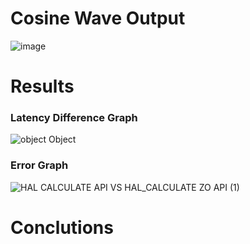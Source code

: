 # Cosine Wave Output
![image](https://github.com/AzazHassankhan/STM32Xxxx_Accelerator_Evaluation/assets/92155897/50e0b9c0-db3e-4c21-832c-75b34bdc2f76)

# Results
### Latency Difference Graph
![object Object](https://github.com/AzazHassankhan/STM32Xxxx_Accelerator_Evaluation/assets/92155897/54fdb748-4486-46f8-b95c-205ca4bcbd9e)

### Error Graph
![HAL CALCULATE API VS HAL_CALCULATE ZO API (1)](https://github.com/AzazHassankhan/STM32Xxxx_Accelerator_Evaluation/assets/92155897/a00bc5ad-3097-4e9d-809e-2615b5e7c13c)

# Conclutions

